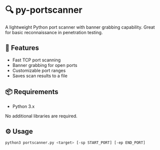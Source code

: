 # 🔍 py-portscanner

A lightweight Python port scanner with banner grabbing capability. Great for basic reconnaissance in penetration testing.

## 🚀 Features

- Fast TCP port scanning
- Banner grabbing for open ports
- Customizable port ranges
- Saves scan results to a file

## 📦 Requirements

- Python 3.x

No additional libraries are required.

## ⚙️ Usage

```bash
python3 portscanner.py <target> [-sp START_PORT] [-ep END_PORT]
